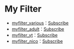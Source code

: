 # My Filter

- [myfilter_various](https://melon7878.github.io/adblock/myfilter_various.txt)：[Subscribe](https://subscribe.adblockplus.org?location=https://melon7878.github.io/adblock/myfilter_various.txt&title=My%20Filter%20Various)
- [myfilter_adult](https://melon7878.github.io/adblock/myfilter_adult.txt)：[Subscribe](https://subscribe.adblockplus.org?location=https://melon7878.github.io/adblock/myfilter_various.txt&title=My%20Filter%20for%20Adult)
- [myfilter_yt](https://melon7878.github.io/adblock/myfilter_yt.txt)：[Subscribe](https://subscribe.adblockplus.org?location=https://melon7878.github.io/adblock/myfilter_various.txt&title=My%20Filter%20for%20YouTube)
- [myfilter_nico](https://melon7878.github.io/adblock/myfilter_nico.txt)：[Subscribe](https://subscribe.adblockplus.org?location=https://melon7878.github.io/adblock/myfilter_various.txt)
